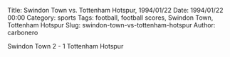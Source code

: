 Title: Swindon Town vs. Tottenham Hotspur, 1994/01/22
Date: 1994/01/22 00:00
Category: sports
Tags: football, football scores, Swindon Town, Tottenham Hotspur
Slug: swindon-town-vs-tottenham-hotspur
Author: carbonero


Swindon Town 2 - 1 Tottenham Hotspur
